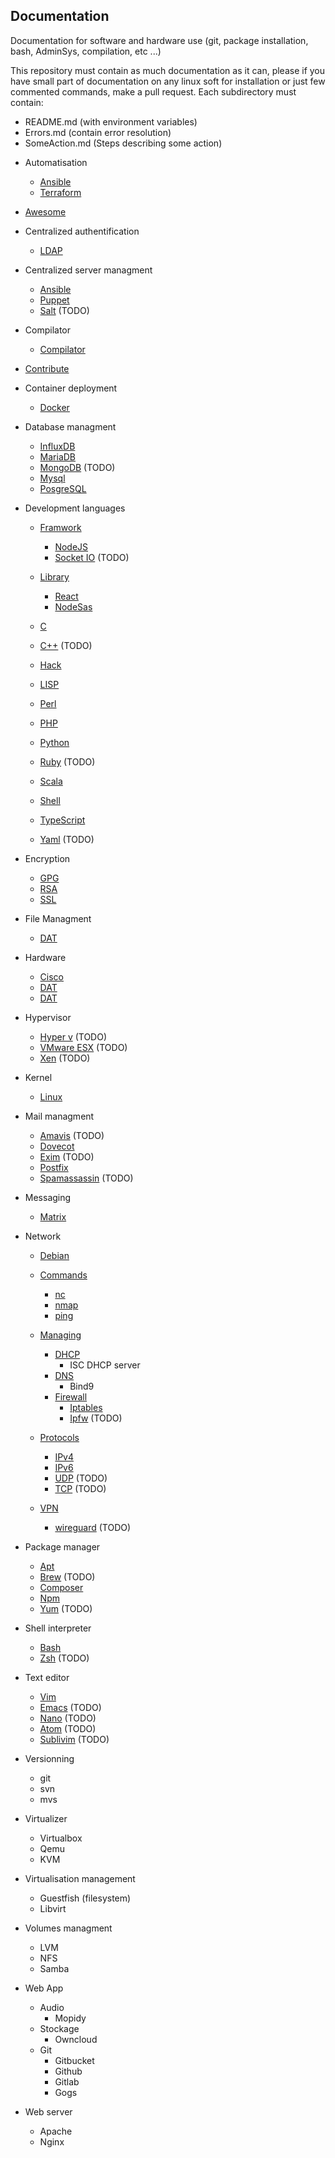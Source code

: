 Documentation
------
Documentation for software and hardware use (git, package installation, bash, AdminSys, compilation, etc ...)

This repository must contain as much documentation as it can, please if you have small part of documentation on any linux  soft for installation or just few commented commands, make a pull request.
Each subdirectory must contain:
 - README.md (with environment variables)
 - Errors.md (contain error resolution)
 - SomeAction.md (Steps describing some action)

* Automatisation
    - [Ansible](Automatisation/Ansible)
    - [Terraform](Automatisation/Terraform)

* [Awesome](Awesome)

* Centralized authentification
	- [LDAP](Centralized_authentification/LDAP)

* Centralized server managment
	- [Ansible](Centralized_server_management/Ansible)
	- [Puppet](Centralized_server_management/Puppet)
	- [Salt](Centralized_server_management/Salt) (TODO)

* Compilator
    - [Compilator](LLVM)

* [Contribute](Contribute)

* Container deployment
	- [Docker](Container_deployment/Docker)

* Database managment
    - [InfluxDB](Database_managment/InfluxDB)
    - [MariaDB](Database_managment/MariaDB)
	- [MongoDB](Database_managment/MongoDB) (TODO)
	- [Mysql](Database_managment/Mysql)
	- [PosgreSQL](Database_managment/PosgreSQL)

* Development languages
	- [Framwork](Development_languages/Framwork)
		* [NodeJS](Development_languages/Framwork/NodeJS)
		* [Socket IO](Development_languages/Framwork/Socket_IO) (TODO)
	- [Library](Development_languages/Library)
		* [React](Development_languages/Library/React)
		* [NodeSas](Development_languages/Library/NodeSas)
			
	- [C](Development_languages/C)
	- [C++](Development_languages/C%2B%2B) (TODO)
	- [Hack](Development_languages/Hack)
	- [LISP](Development_languages/LISP)
	- [Perl](Development_languages/Perl)
	- [PHP](Development_languages/PHP)
	- [Python](Development_languages/Python)
	- [Ruby](Development_languages/Ruby) (TODO)
	- [Scala](Development_languages/Scala)
	- [Shell](Development_languages/Shell)
	- [TypeScript](Development_languages/TypeScript)
	- [Yaml](Development_languages/Yaml) (TODO)

* Encryption
	- [GPG](Encryption/GPG)
	- [RSA](Encryption/RSA)
	- [SSL](Encryption/SSL)

* File Managment
	- [DAT](File_managment/DAT)

* Hardware
	- [Cisco](Hardware/Cisco)
	- [DAT](Hardware/OSX)
	- [DAT](Hardware/Raspberry)

* Hypervisor
	- [Hyper v](Hypervisor/Hyper_v) (TODO)
	- [VMware ESX](Hypervisor/VMware_esx) (TODO)
	- [Xen](Hypervisor/Xen) (TODO)
* Kernel
    - [Linux](Kernel/Linux)

* Mail managment
	- [Amavis](Mail_managment/Amavis) (TODO)
	- [Dovecot](Mail_managment/Dovecot)
	- [Exim](Mail_managment/Exim) (TODO)
	- [Postfix](Mail_managment/Postfix)
	- [Spamassassin](Mail_managment/Amavis) (TODO)

* Messaging
    - [Matrix](Messaging/Matrix)

* Network
 	- [Debian](Network/Debian)
	- [Commands](Network/Commands)
		* [nc](Network/Commands/nc)
		* [nmap](Network/Commands/nmap)
		* [ping](Network/Commands/ping)

	- [Managing](Network/Managing)
		* [DHCP](Network/Managing/DHCP)
			* ISC DHCP server
		* [DNS](Network/Managing/DNS)
			* Bind9
		* [Firewall](Network/Managing/Firewall)
			* [Iptables](Network/Managing/Firewall/Iptables)
			* [Ipfw](Network/Managing/Firewall/Ipfw) (TODO)
	- [Protocols](Network/Protocols)
		* [IPv4](Network/Protocols/IPv4)
		* [IPv6](Network/Protocols/IPv6)
		* [UDP](Network/Protocols/UDP) (TODO)
		* [TCP](Network/Protocols/TCP) (TODO)
	- [VPN](Network/VPN)
		* [wireguard](Network/VPN/wireguard) (TODO)

* Package manager
	- [Apt](Package_manager/Apt)
	- [Brew](Package_manager/Brew) (TODO)
	- [Composer](Package_manager/Composer)
	- [Npm](Package_manager/Npm)
	- [Yum](Package_manager/Yum) (TODO)

* Shell interpreter
	- [Bash](Shell_interpreter/Bash)
	- [Zsh](Shell_interpreter/Zsh) (TODO)

* Text editor
	- [Vim](Text_editor/Vim)
	- [Emacs](Text_editor/Emacs) (TODO)
	- [Nano](Text_editor/Nano) (TODO)
	- [Atom](Text_editor/Atom) (TODO)
	- [Sublivim](Text_editor/Sublvim) (TODO)

* Versionning
	- git
	- svn
	- mvs

* Virtualizer
	- Virtualbox
	- Qemu
	- KVM

* Virtualisation management
	- Guestfish (filesystem)
	- Libvirt

* Volumes managment
	- LVM
	- NFS
	- Samba

* Web App
	- Audio
		* Mopidy
	- Stockage
		* Owncloud
	- Git
		* Gitbucket
		* Github
		* Gitlab
		* Gogs

* Web server
	- Apache
	- Nginx
